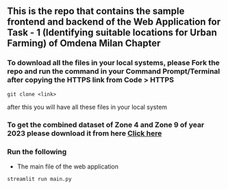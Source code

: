 ## This is the repo that contains the sample frontend and backend of the Web Application for Task - 1 (Identifying suitable locations for Urban Farming) of Omdena Milan Chapter

### To download all the files in your local systems, please Fork the repo and run the command in your Command Prompt/Terminal after copying the HTTPS link from Code > HTTPS

```
git clone <link>
```
after this you will have all these files in your local system

### To get the combined dataset of Zone 4 and Zone 9 of year 2023 please download it from here [Click here](https://drive.google.com/file/d/12Nc68M4PFzBrPCpP6-H96PXr4TCcnTmt/view?usp=drive_link)

### Run the following

- The main file of the web application
  
```
streamlit run main.py
```

